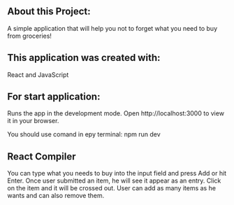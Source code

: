 ## About this Project:
A simple application that will help you not to forget what you need to buy from groceries!

## This application was created with:
React and JavaScript

## For start application:
Runs the app in the development mode.
Open http://localhost:3000 to view it in your browser.

You should use comand in еру terminal:
npm run dev 

## React Compiler
You can type what you needs to buy into the input field and press Add or hit Enter.
Once user submitted an item, he will see it appear as an entry.
Click on the item and it will be crossed out.
User can add as many items as he wants and can also remove them.
